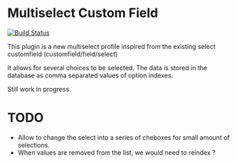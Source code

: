 Multiselect Custom Field
========================

[![Build Status](https://travis-ci.org/call-learning/moodle-customfield_multiselect.svg?branch=master)](https://travis-ci.org/call-learning/moodle-customfield_multiselect)


This plugin is a new multiselect profile inspired from the existing select customfield (customfield/field/select)

It allows for several choices to be selected.
The data is stored in the database as comma separated values of option indexes.


Still work in progress.


TODO
====
 * Allow to change the select into a series of cheboxes for small amount of selections.
 * When values are removed from the list, we would need to reindex ?
